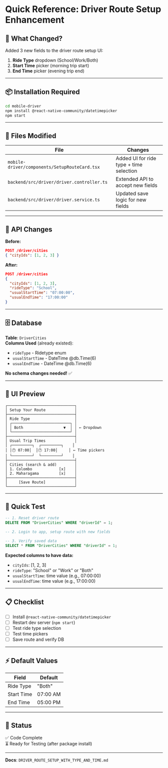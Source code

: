 # Quick Reference: Driver Route Setup Enhancement

## 🎯 What Changed?

Added 3 new fields to the driver route setup UI:
1. **Ride Type** dropdown (School/Work/Both)
2. **Start Time** picker (morning trip start)
3. **End Time** picker (evening trip end)

---

## 📦 Installation Required

```bash
cd mobile-driver
npm install @react-native-community/datetimepicker
npm start
```

---

## 🔧 Files Modified

| File | Changes |
|------|---------|
| `mobile-driver/components/SetupRouteCard.tsx` | Added UI for ride type + time selection |
| `backend/src/driver/driver.controller.ts` | Extended API to accept new fields |
| `backend/src/driver/driver.service.ts` | Updated save logic for new fields |

---

## 📡 API Changes

**Before:**
```json
POST /driver/cities
{ "cityIds": [1, 2, 3] }
```

**After:**
```json
POST /driver/cities
{
  "cityIds": [1, 2, 3],
  "rideType": "School",
  "usualStartTime": "07:00:00",
  "usualEndTime": "17:00:00"
}
```

---

## 🗄️ Database

**Table**: `DriverCities`  
**Columns Used** (already existed):
- `rideType` - Ridetype enum
- `usualStartTime` - DateTime @db.Time(6)
- `usualEndTime` - DateTime @db.Time(6)

**No schema changes needed!** ✅

---

## 🎨 UI Preview

```
┌──────────────────────────────┐
│ Setup Your Route             │
├──────────────────────────────┤
│ Ride Type                    │
│ ┌──────────────────────────┐ │
│ │ Both                  ▼  │ │ ← Dropdown
│ └──────────────────────────┘ │
├──────────────────────────────┤
│ Usual Trip Times             │
│ ┌─────────┐  ┌─────────┐    │
│ │🕐 07:00│  │🕐 17:00│     │ ← Time pickers
│ └─────────┘  └─────────┘    │
├──────────────────────────────┤
│ Cities (search & add)        │
│ 1. Colombo            [x]    │
│ 2. Maharagama         [x]    │
├──────────────────────────────┤
│     [Save Route]             │
└──────────────────────────────┘
```

---

## 🧪 Quick Test

```sql
-- 1. Reset driver route
DELETE FROM "DriverCities" WHERE "driverId" = 1;

-- 2. Login to app, setup route with new fields

-- 3. Verify saved data
SELECT * FROM "DriverCities" WHERE "driverId" = 1;
```

**Expected columns to have data:**
- `cityIds`: [1, 2, 3]
- `rideType`: "School" or "Work" or "Both"
- `usualStartTime`: time value (e.g., 07:00:00)
- `usualEndTime`: time value (e.g., 17:00:00)

---

## 📋 Checklist

- [ ] Install `@react-native-community/datetimepicker`
- [ ] Restart dev server (`npm start`)
- [ ] Test ride type selection
- [ ] Test time pickers
- [ ] Save route and verify DB

---

## ⚡ Default Values

| Field | Default |
|-------|---------|
| Ride Type | "Both" |
| Start Time | 07:00 AM |
| End Time | 05:00 PM |

---

## 🎯 Status

✅ Code Complete  
⏳ Ready for Testing (after package install)

---

**Docs**: `DRIVER_ROUTE_SETUP_WITH_TYPE_AND_TIME.md`
